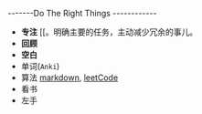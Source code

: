 -------Do The Right Things ------------
 * **专注** [[。明确主要的任务，主动减少冗余的事儿。
 * **回顾**
 * **空白**
 * 单词(`Anki`)
 * 算法 [markdown](~/Documents/fucking-algorithm/README.md), [leetCode]()
 * 看书
 * 左手
